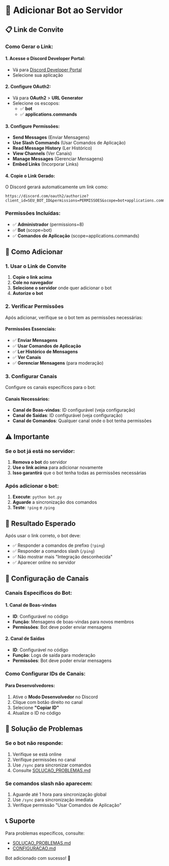 # 🔗 Adicionar Bot ao Servidor

## 📋 Link de Convite

### **Como Gerar o Link:**

#### **1. Acesse o Discord Developer Portal:**
- Vá para [Discord Developer Portal](https://discord.com/developers/applications)
- Selecione sua aplicação

#### **2. Configure OAuth2:**
- Vá para **OAuth2** > **URL Generator**
- Selecione os escopos:
  - ✅ **bot**
  - ✅ **applications.commands**

#### **3. Configure Permissões:**
- **Send Messages** (Enviar Mensagens)
- **Use Slash Commands** (Usar Comandos de Aplicação)
- **Read Message History** (Ler Histórico)
- **View Channels** (Ver Canais)
- **Manage Messages** (Gerenciar Mensagens)
- **Embed Links** (Incorporar Links)

#### **4. Copie o Link Gerado:**
O Discord gerará automaticamente um link como:
```
https://discord.com/oauth2/authorize?client_id=SEU_BOT_ID&permissions=PERMISSOES&scope=bot+applications.commands
```

### **Permissões Incluídas:**
- ✅ **Administrador** (permissions=8)
- ✅ **Bot** (scope=bot)
- ✅ **Comandos de Aplicação** (scope=applications.commands)

## 🚀 Como Adicionar

### **1. Usar o Link de Convite**
1. **Copie o link acima**
2. **Cole no navegador**
3. **Selecione o servidor** onde quer adicionar o bot
4. **Autorize o bot**

### **2. Verificar Permissões**
Após adicionar, verifique se o bot tem as permissões necessárias:

#### **Permissões Essenciais:**
- ✅ **Enviar Mensagens**
- ✅ **Usar Comandos de Aplicação**
- ✅ **Ler Histórico de Mensagens**
- ✅ **Ver Canais**
- ✅ **Gerenciar Mensagens** (para moderação)

### **3. Configurar Canais**
Configure os canais específicos para o bot:

#### **Canais Necessários:**
- **Canal de Boas-vindas**: ID configurável (veja configuração)
- **Canal de Saídas**: ID configurável (veja configuração)
- **Canal de Comandos**: Qualquer canal onde o bot tenha permissões

## ⚠️ Importante

### **Se o bot já está no servidor:**
1. **Remova o bot** do servidor
2. **Use o link acima** para adicionar novamente
3. **Isso garantirá** que o bot tenha todas as permissões necessárias

### **Após adicionar o bot:**
1. **Execute**: `python bot.py`
2. **Aguarde** a sincronização dos comandos
3. **Teste**: `!ping` e `/ping`

## 🎯 Resultado Esperado

Após usar o link correto, o bot deve:
- ✅ Responder a comandos de prefixo (`!ping`)
- ✅ Responder a comandos slash (`/ping`)
- ✅ Não mostrar mais "Integração desconhecida"
- ✅ Aparecer online no servidor

## 🔧 Configuração de Canais

### **Canais Específicos do Bot:**

#### **1. Canal de Boas-vindas**
- **ID**: Configurável no código
- **Função**: Mensagens de boas-vindas para novos membros
- **Permissões**: Bot deve poder enviar mensagens

#### **2. Canal de Saídas**
- **ID**: Configurável no código
- **Função**: Logs de saída para moderação
- **Permissões**: Bot deve poder enviar mensagens

### **Como Configurar IDs de Canais:**

#### **Para Desenvolvedores:**
1. Ative o **Modo Desenvolvedor** no Discord
2. Clique com botão direito no canal
3. Selecione **"Copiar ID"**
4. Atualize o ID no código

## 🚨 Solução de Problemas

### **Se o bot não responde:**
1. Verifique se está online
2. Verifique permissões no canal
3. Use `/sync` para sincronizar comandos
4. Consulte [SOLUCAO_PROBLEMAS.md](SOLUCAO_PROBLEMAS.md)

### **Se comandos slash não aparecem:**
1. Aguarde até 1 hora para sincronização global
2. Use `/sync` para sincronização imediata
3. Verifique permissão "Usar Comandos de Aplicação"

## 📞 Suporte

Para problemas específicos, consulte:
- [SOLUCAO_PROBLEMAS.md](SOLUCAO_PROBLEMAS.md)
- [CONFIGURACAO.md](CONFIGURACAO.md)

Bot adicionado com sucesso! 🎉 